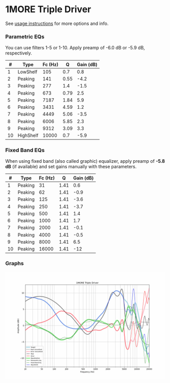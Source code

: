 # 1MORE Triple Driver
See [usage instructions](https://github.com/jaakkopasanen/AutoEq#usage) for more options and info.

### Parametric EQs
You can use filters 1-5 or 1-10. Apply preamp of -6.0 dB or -5.9 dB, respectively.

|   # | Type      |   Fc (Hz) |    Q |   Gain (dB) |
|-----|-----------|-----------|------|-------------|
|   1 | LowShelf  |       105 | 0.7  |         0.8 |
|   2 | Peaking   |       141 | 0.55 |        -4.2 |
|   3 | Peaking   |       277 | 1.4  |        -1.5 |
|   4 | Peaking   |       673 | 0.79 |         2.5 |
|   5 | Peaking   |      7187 | 1.84 |         5.9 |
|   6 | Peaking   |      3431 | 4.59 |         1.2 |
|   7 | Peaking   |      4449 | 5.06 |        -3.5 |
|   8 | Peaking   |      6006 | 5.85 |         2.3 |
|   9 | Peaking   |      9312 | 3.09 |         3.3 |
|  10 | HighShelf |     10000 | 0.7  |        -5.9 |

### Fixed Band EQs
When using fixed band (also called graphic) equalizer, apply preamp of **-5.8 dB** (if available) and set gains manually with these parameters.

|   # | Type    |   Fc (Hz) |    Q |   Gain (dB) |
|-----|---------|-----------|------|-------------|
|   1 | Peaking |        31 | 1.41 |         0.6 |
|   2 | Peaking |        62 | 1.41 |        -0.9 |
|   3 | Peaking |       125 | 1.41 |        -3.6 |
|   4 | Peaking |       250 | 1.41 |        -3.7 |
|   5 | Peaking |       500 | 1.41 |         1.4 |
|   6 | Peaking |      1000 | 1.41 |         1.7 |
|   7 | Peaking |      2000 | 1.41 |        -0.1 |
|   8 | Peaking |      4000 | 1.41 |        -0.5 |
|   9 | Peaking |      8000 | 1.41 |         6.5 |
|  10 | Peaking |     16000 | 1.41 |       -12   |

### Graphs
![](./1MORE%20Triple%20Driver.png)
